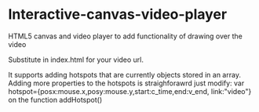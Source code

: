 # Interactive-canvas-video-player
HTML5 canvas and video player to add functionality of drawing over the video

Substitute <source src="./Intro_Stephen.mp4" type='video/mp4'> in index.html for your video url.

It supports adding hotspots that are currently objects stored in an array. Adding more properties  to the hotspots
is straighforawrd just modify: var hotspot={posx:mouse.x,posy:mouse.y,start:c_time,end:v_end, link:"video"} on the function addHotspot()

